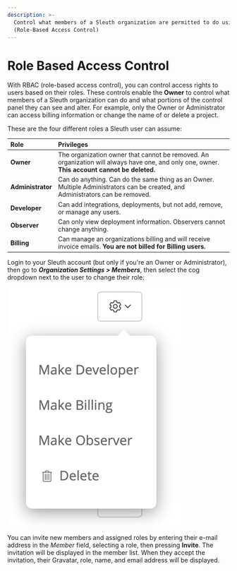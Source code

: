 ```yaml
---
description: >-
  Control what members of a Sleuth organization are permitted to do using RBAC
  (Role-Based Access Control)
---
```


# Role Based Access Control

With RBAC \(role-based access control\), you can control access rights to users based on their roles. These controls enable the **Owner** to control what members of a Sleuth organization can do and what portions of the control panel they can see and alter. For example, only the Owner or Administrator can access billing information or change the name of or delete a project. 

These are the four different roles a Sleuth user can assume:

| Role | Privileges |
| :--- | :--- |
| **Owner** | The organization owner that cannot be removed. An organization will always have one, and only one, owner. **This account cannot be deleted.**  |
| **Administrator** | Can do anything. Can do the same thing as an Owner. Multiple Administrators can be created, and Administrators can be removed. |
| **Developer** | Can add integrations, deployments, but not add, remove, or manage any users. |
| **Observer** | Can only view deployment information. Observers cannot change anything. |
| **Billing** | Can manage an organizations billing and will receive invoice emails. **You are not billed for Billing users.** |

Login to your Sleuth account \(but only if you're an Owner or Administrator\), then go to _**Organization Settings &gt; Members**_, then select the cog dropdown next to the user to change their role:

  

![](../.gitbook/assets/manage-organization-members-sleuth-2021-01-30-11-16-02.png)

You can invite new members and assigned roles by entering their e-mail address in the _Member_ field, selecting a role, then pressing **Invite**. The invitation will be displayed in the member list. When they accept the invitation, their Gravatar, role, name, and email address will be displayed. 



